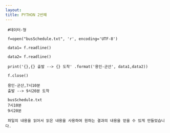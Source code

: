 ```yaml
---
layout: 
title: PYTHON 2번쨰
---
```


     #데이터-형 

     f=open("busSchedule.txt", 'r', encoding='UTF-8')

     data1= f.readline()

     data2= f.readline()

     print('{},{} 출발 --> {} 도착' .format('용인-군산', data1,data2))

     f.close()

     용인-군산,7시10분
     출발 --> 9시20분 도착
     
     busSchedule.txt
     7시10분
     9시20분
     
     파일의 내용을 읽어서 읽은 내용을 사용하여 원하는 결과의 내용을 얻을 수 있게 만들었습니다.
     
